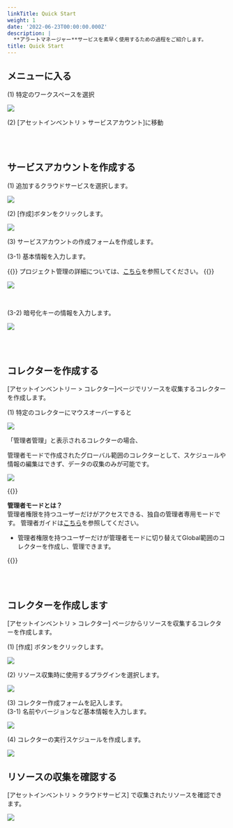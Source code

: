 ```yaml
---
linkTitle: Quick Start
weight: 1
date: '2022-06-23T00:00:00.000Z'
description: |
  **アラートマネージャー**サービスを素早く使用するための過程をご紹介します。
title: Quick Start
---
```


## メニューに入る

(1) 特定のワークスペースを選択

![](/guides/asset_inventory/quick-start/select-workspace-01-jp.png)

(2) \[アセットインベントリ > サービスアカウント]に移動

<br> <br>

## サービスアカウントを作成する

(1) 追加するクラウドサービスを選択します。

![](/guides/asset_inventory/quick-start/create-service-account-01-jp.png)

(2) \[作成]ボタンをクリックします。

![](/guides/asset_inventory/quick-start/create-service-account-02-jp.png)

(3) サービスアカウントの作成フォームを作成します。

(3-1) 基本情報を入力します。

{{<alert>}}
プロジェクト管理の詳細については、[こちら](/ja/docs/guides/project/)を参照してください。
{{</alert>}}

![](/guides/asset_inventory/quick-start/create-service-account-03-jp.png)

<br>

(3-2) 暗号化キーの情報を入力します。

![](/guides/asset_inventory/quick-start/create-service-account-04-jp.png)

<br> <br>

## コレクターを作成する

\[アセットインベントリー > コレクター]ページでリソースを収集するコレクターを作成します。

(1) 特定のコレクターにマウスオーバーすると

![](/guides/collector/collector-admin-only-03-ja.png)

「管理者管理」と表示されるコレクターの場合、<br>

管理者モードで作成されたグローバル範囲のコレクターとして、スケジュールや情報の編集はできず、データの収集のみが可能です。

![](/guides/collector/collector-admin-only-02-ja.png)

{{<alert>}}

**管理者モードとは？**<br>
管理者権限を持つユーザーだけがアクセスできる、独自の管理者専用モードです。
管理者ガイドは[こちら](/ja/docs/guides/admin-mode/)を参照してください。

* 管理者権限を持つユーザーだけが管理者モードに切り替えてGlobal範囲のコレクターを作成し、管理できます。

{{</alert>}}

<br><br>

## コレクターを作成します

\[アセットインベントリ > コレクター] ページからリソースを収集するコレクターを作成します。

(1) \[作成] ボタンをクリックします。

![](/guides/asset_inventory/quick-start/create-collector-01-jp.png)

(2) リソース収集時に使用するプラグインを選択します。

![](/guides/asset_inventory/quick-start/create-collector-02-jp.png)

(3) コレクター作成フォームを記入します。<br>
(3-1) 名前やバージョンなど基本情報を入力します。

![](/guides/asset_inventory/quick-start/create-collector-03-jp.png)

(4) コレクターの実行スケジュールを作成します。

![](/guides/asset_inventory/quick-start/create-collector-04-jp.png)

## リソースの収集を確認する

\[アセットインベントリ > クラウドサービス] で収集されたリソースを確認できます。

![](/guides/asset_inventory/quick-start/collected-resource-01-jp.png)
